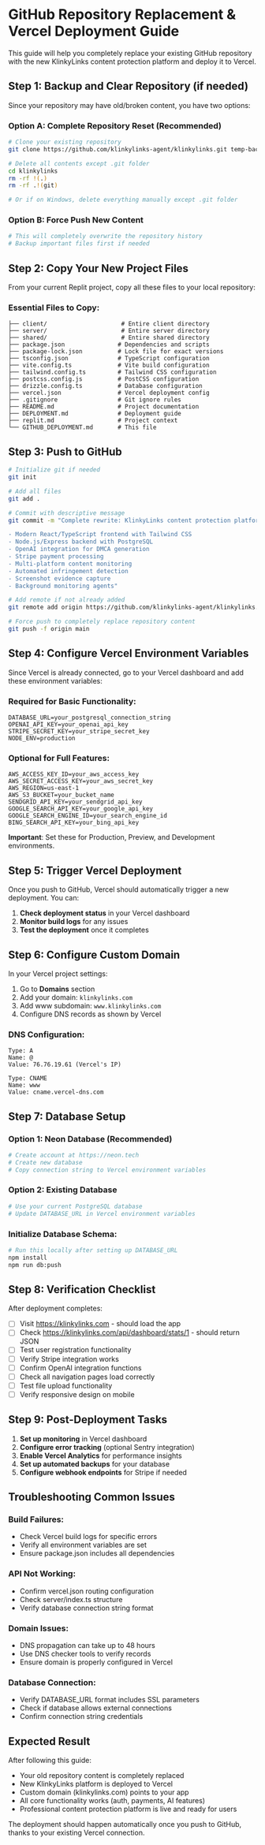 # GitHub Repository Replacement & Vercel Deployment Guide

This guide will help you completely replace your existing GitHub repository with the new KlinkyLinks content protection platform and deploy it to Vercel.

## Step 1: Backup and Clear Repository (if needed)

Since your repository may have old/broken content, you have two options:

### Option A: Complete Repository Reset (Recommended)
```bash
# Clone your existing repository
git clone https://github.com/klinkylinks-agent/klinkylinks.git temp-backup

# Delete all contents except .git folder
cd klinkylinks
rm -rf !(.)
rm -rf .!(git)

# Or if on Windows, delete everything manually except .git folder
```

### Option B: Force Push New Content
```bash
# This will completely overwrite the repository history
# Backup important files first if needed
```

## Step 2: Copy Your New Project Files

From your current Replit project, copy all these files to your local repository:

### Essential Files to Copy:
```
├── client/                     # Entire client directory
├── server/                     # Entire server directory  
├── shared/                     # Entire shared directory
├── package.json               # Dependencies and scripts
├── package-lock.json          # Lock file for exact versions
├── tsconfig.json              # TypeScript configuration
├── vite.config.ts             # Vite build configuration
├── tailwind.config.ts         # Tailwind CSS configuration
├── postcss.config.js          # PostCSS configuration
├── drizzle.config.ts          # Database configuration
├── vercel.json                # Vercel deployment config
├── .gitignore                 # Git ignore rules
├── README.md                  # Project documentation
├── DEPLOYMENT.md              # Deployment guide
├── replit.md                  # Project context
└── GITHUB_DEPLOYMENT.md       # This file
```

## Step 3: Push to GitHub

```bash
# Initialize git if needed
git init

# Add all files
git add .

# Commit with descriptive message
git commit -m "Complete rewrite: KlinkyLinks content protection platform

- Modern React/TypeScript frontend with Tailwind CSS
- Node.js/Express backend with PostgreSQL
- OpenAI integration for DMCA generation
- Stripe payment processing
- Multi-platform content monitoring
- Automated infringement detection
- Screenshot evidence capture
- Background monitoring agents"

# Add remote if not already added
git remote add origin https://github.com/klinkylinks-agent/klinkylinks.git

# Force push to completely replace repository content
git push -f origin main
```

## Step 4: Configure Vercel Environment Variables

Since Vercel is already connected, go to your Vercel dashboard and add these environment variables:

### Required for Basic Functionality:
```
DATABASE_URL=your_postgresql_connection_string
OPENAI_API_KEY=your_openai_api_key  
STRIPE_SECRET_KEY=your_stripe_secret_key
NODE_ENV=production
```

### Optional for Full Features:
```
AWS_ACCESS_KEY_ID=your_aws_access_key
AWS_SECRET_ACCESS_KEY=your_aws_secret_key
AWS_REGION=us-east-1
AWS_S3_BUCKET=your_bucket_name
SENDGRID_API_KEY=your_sendgrid_api_key
GOOGLE_SEARCH_API_KEY=your_google_api_key
GOOGLE_SEARCH_ENGINE_ID=your_search_engine_id
BING_SEARCH_API_KEY=your_bing_api_key
```

**Important**: Set these for Production, Preview, and Development environments.

## Step 5: Trigger Vercel Deployment

Once you push to GitHub, Vercel should automatically trigger a new deployment. You can:

1. **Check deployment status** in your Vercel dashboard
2. **Monitor build logs** for any issues
3. **Test the deployment** once it completes

## Step 6: Configure Custom Domain

In your Vercel project settings:

1. Go to **Domains** section
2. Add your domain: `klinkylinks.com`
3. Add www subdomain: `www.klinkylinks.com`
4. Configure DNS records as shown by Vercel

### DNS Configuration:
```
Type: A
Name: @
Value: 76.76.19.61 (Vercel's IP)

Type: CNAME  
Name: www
Value: cname.vercel-dns.com
```

## Step 7: Database Setup

### Option 1: Neon Database (Recommended)
```bash
# Create account at https://neon.tech
# Create new database
# Copy connection string to Vercel environment variables
```

### Option 2: Existing Database
```bash
# Use your current PostgreSQL database
# Update DATABASE_URL in Vercel environment variables
```

### Initialize Database Schema:
```bash
# Run this locally after setting up DATABASE_URL
npm install
npm run db:push
```

## Step 8: Verification Checklist

After deployment completes:

- [ ] Visit https://klinkylinks.com - should load the app
- [ ] Check https://klinkylinks.com/api/dashboard/stats/1 - should return JSON
- [ ] Test user registration functionality
- [ ] Verify Stripe integration works
- [ ] Confirm OpenAI integration functions
- [ ] Check all navigation pages load correctly
- [ ] Test file upload functionality
- [ ] Verify responsive design on mobile

## Step 9: Post-Deployment Tasks

1. **Set up monitoring** in Vercel dashboard
2. **Configure error tracking** (optional Sentry integration)
3. **Enable Vercel Analytics** for performance insights
4. **Set up automated backups** for your database
5. **Configure webhook endpoints** for Stripe if needed

## Troubleshooting Common Issues

### Build Failures:
- Check Vercel build logs for specific errors
- Verify all environment variables are set
- Ensure package.json includes all dependencies

### API Not Working:
- Confirm vercel.json routing configuration
- Check server/index.ts structure
- Verify database connection string format

### Domain Issues:
- DNS propagation can take up to 48 hours
- Use DNS checker tools to verify records
- Ensure domain is properly configured in Vercel

### Database Connection:
- Verify DATABASE_URL format includes SSL parameters
- Check if database allows external connections
- Confirm connection string credentials

## Expected Result

After following this guide:
- Your old repository content is completely replaced
- New KlinkyLinks platform is deployed to Vercel
- Custom domain (klinkylinks.com) points to your app
- All core functionality works (auth, payments, AI features)
- Professional content protection platform is live and ready for users

The deployment should happen automatically once you push to GitHub, thanks to your existing Vercel connection.
